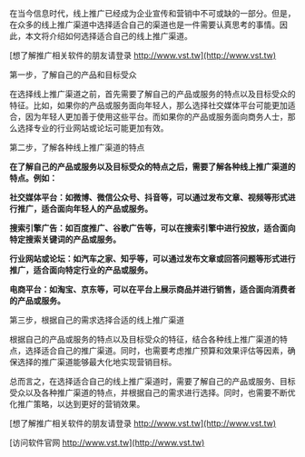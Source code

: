 在当今信息时代，线上推广已经成为企业宣传和营销中不可或缺的一部分。但是，在众多的线上推广渠道中选择适合自己的渠道也是一件需要认真思考的事情。因此，本文将介绍如何选择适合自己的线上推广渠道。

[想了解推广相关软件的朋友请登录 http://www.vst.tw](http://www.vst.tw)

第一步，了解自己的产品和目标受众

在选择线上推广渠道之前，首先需要了解自己的产品或服务的特点以及目标受众的特征。比如，如果你的产品或服务面向年轻人，那么选择社交媒体平台可能更加适合，因为年轻人更加善于使用这些平台。而如果你的产品或服务面向商务人士，那么选择专业的行业网站或论坛可能更加有效。

第二步，了解各种线上推广渠道的特点

**在了解自己的产品或服务以及目标受众的特点之后，需要了解各种线上推广渠道的特点。例如：**

**社交媒体平台：如微博、微信公众号、抖音等，可以通过发布文章、视频等形式进行推广，适合面向年轻人的产品或服务。**

**搜索引擎广告：如百度推广、谷歌广告等，可以在搜索引擎中进行投放，适合面向特定搜索关键词的产品或服务。**

**行业网站或论坛：如汽车之家、知乎等，可以通过发布文章或回答问题等形式进行推广，适合面向特定行业的产品或服务。**

**电商平台：如淘宝、京东等，可以在平台上展示商品并进行销售，适合面向消费者的产品或服务。**

第三步，根据自己的需求选择合适的线上推广渠道

根据自己的产品或服务的特点以及目标受众的特征，结合各种线上推广渠道的特点，选择适合自己的推广渠道。同时，也需要考虑推广预算和效果评估等因素，确保选择的推广渠道能够最大化地实现营销目标。

总而言之，在选择适合自己的线上推广渠道时，需要了解自己的产品或服务、目标受众以及各种推广渠道的特点，并根据自己的需求进行选择。同时，也需要不断优化推广策略，以达到更好的营销效果。

[想了解推广相关软件的朋友请登录 http://www.vst.tw](http://www.vst.tw)


[访问软件官网 http://www.vst.tw](http://www.vst.tw)
